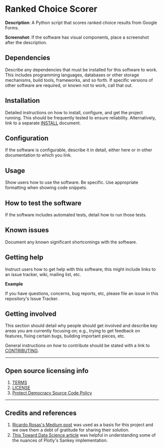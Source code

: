 # Ranked Choice Scorer

**Description**: A Python script that scores ranked choice results from Google Forms.

**Screenshot**: If the software has visual components, place a screenshot after the description.

## Dependencies

Describe any dependencies that must be installed for this software to work.
This includes programming languages, databases or other storage mechanisms, build tools, frameworks, and so forth.
If specific versions of other software are required, or known not to work, call that out.

## Installation

Detailed instructions on how to install, configure, and get the project running.
This should be frequently tested to ensure reliability. Alternatively, link to
a separate [INSTALL](INSTALL.md) document.

## Configuration

If the software is configurable, describe it in detail, either here or in other documentation to which you link.

## Usage

Show users how to use the software.
Be specific.
Use appropriate formatting when showing code snippets.

## How to test the software

If the software includes automated tests, detail how to run those tests.

## Known issues

Document any known significant shortcomings with the software.

## Getting help

Instruct users how to get help with this software; this might include links to an issue tracker, wiki, mailing list, etc.

**Example**

If you have questions, concerns, bug reports, etc, please file an issue in this repository's Issue Tracker.

## Getting involved

This section should detail why people should get involved and describe key areas you are
currently focusing on; e.g., trying to get feedback on features, fixing certain bugs, building
important pieces, etc.

General instructions on _how_ to contribute should be stated with a link to [CONTRIBUTING](CONTRIBUTING.md).


----

## Open source licensing info
1. [TERMS](TERMS.md)
2. [LICENSE](LICENSE)
3. [Protect Democracy Source Code Policy](https://github.com/Protect-Democracy/source-code-policy/)


----

## Credits and references

1. [Ricardo Rosas's Medium post](https://rrosasl.medium.com/ranked-choice-voting-with-google-forms-and-python-c471ea568a60) was used as a basis for this project and we owe them a debt of gratitude for sharing their solution.
2. [This Toward Data Science article](https://towardsdatascience.com/sankey-diagram-basics-with-pythons-plotly-7a13d557401a) was helpful in understanding some of the nuances of Plotly's Sankey implementation.

